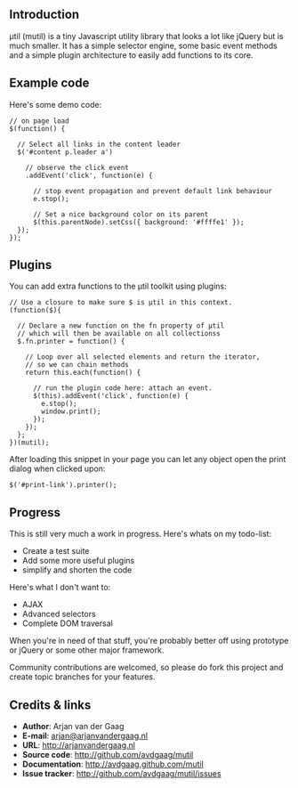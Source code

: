## Introduction

μtil (mutil) is a tiny Javascript utility library that looks a lot like
jQuery but is much smaller. It has a simple selector engine, some basic
event methods and a simple plugin architecture to easily add functions to
its core.

## Example code

Here's some demo code:

    // on page load
    $(function() {

      // Select all links in the content leader
      $('#content p.leader a')

        // observe the click event
        .addEvent('click', function(e) {

          // stop event propagation and prevent default link behaviour
          e.stop();

          // Set a nice background color on its parent
          $(this.parentNode).setCss({ background: '#ffffe1' });
      });
    });

## Plugins

You can add extra functions to the μtil toolkit using plugins:

    // Use a closure to make sure $ is μtil in this context.
    (function($){

      // Declare a new function on the fn property of μtil
      // which will then be available on all collectionss
      $.fn.printer = function() {

        // Loop over all selected elements and return the iterator,
        // so we can chain methods
        return this.each(function() {

          // run the plugin code here: attach an event.
          $(this).addEvent('click', function(e) {
            e.stop();
            window.print();
          });
        });
      };
    })(mutil);

After loading this snippet in your page you can let any object open the
print dialog when clicked upon:

    $('#print-link').printer();

## Progress

This is still very much a work in progress. Here's whats on my
todo-list:

* Create a test suite
* Add some more useful plugins
* simplify and shorten the code

Here's what I don't want to:

* AJAX
* Advanced selectors
* Complete DOM traversal

When you're in need of that stuff, you're probably better off using
prototype or jQuery or some other major framework.

Community contributions are welcomed, so please do fork this project and
create topic branches for your features.

## Credits & links

* **Author**: Arjan van der Gaag
* **E-mail**: arjan@arjanvandergaag.nl
* **URL**: http://arjanvandergaag.nl
* **Source code**: http://github.com/avdgaag/mutil
* **Documentation**: http://avdgaag.github.com/mutil
* **Issue tracker**: http://github.com/avdgaag/mutil/issues
